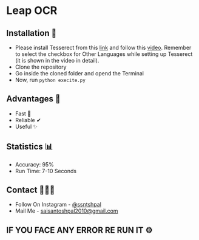 # Leap OCR

## Installation 🚀
- Please install Tesserect from this [link](https://drive.google.com/u/0/uc?id=1STaN0yqHLAmjeemthxWpcCayh9JbWA_S&export=download&confirm=t&uuid=d884e58c-9ce9-478a-b614-8f07ac917e8e&at=ALgDtsyUE6fOddSd3a4v2HwSDXf7:1679410861717) and follow this [video](https://drive.google.com/file/d/12VaqK11Y7JIpL6b7aFg3oN_hCAl8_oc1/view?usp=share_link).
  Remember to select the checkbox for Other Languages while setting up Tesserect (it is shown in the video in detail).
- Clone the repository
- Go inside the cloned folder and opend the Terminal
- Now, run ```python execite.py```

## Advantages 🎉
- Fast 💨
- Reliable ✔
- Useful ✨

## Statistics 📊
- Accuracy: 95%
- Run Time: 7-10 Seconds 

## Contact 👨🏻‍💻
- Follow On Instagram - [@ssntshpal](https://www.instagram.com/ssntshpl/)
- Mail Me - [saisantoshpal2010@gmail.com](mailto:saisantoshpal2010@gmail.com)
##  
## IF YOU FACE ANY ERROR RE RUN IT ⚙
